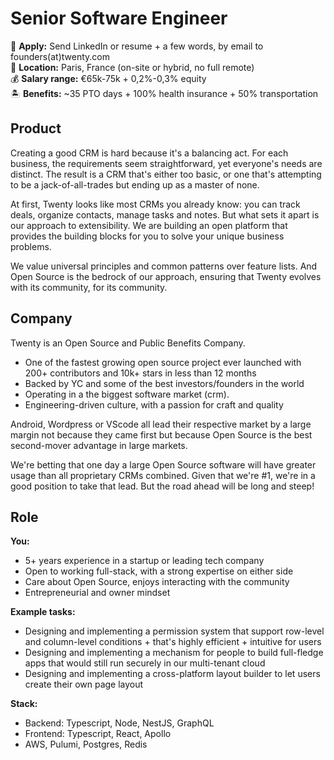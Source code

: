 # Senior Software Engineer 

📮 **Apply:** Send LinkedIn or resume + a few words, by email to founders(at)twenty.com  
📍 **Location:** Paris, France (on-site or hybrid, no full remote)  
💰 **Salary range:** €65k-75k + 0,2%-0,3% equity  
🏝️ **Benefits:** ~35 PTO days + 100% health insurance + 50% transportation  


## Product 

Creating a good CRM is hard because it's a balancing act. For each business, the requirements seem straightforward, yet everyone's needs are distinct. The result is a CRM that's either too basic, or one that's attempting to be a jack-of-all-trades but ending up as a master of none.

At first, Twenty looks like most CRMs you already know: you can track deals, organize contacts, manage tasks and notes. But what sets it apart is our approach to extensibility. We are building an open platform that provides the building blocks for you to solve your unique business problems.

We value universal principles and common patterns over feature lists. And Open Source is the bedrock of our approach, ensuring that Twenty evolves with its community, for its community.

## Company

Twenty is an Open Source and Public Benefits Company.

- One of the fastest growing open source project ever launched with 200+ contributors and 10k+ stars in less than 12 months
- Backed by YC and some of the best investors/founders in the world
- Operating in a the biggest software market (crm). 
- Engineering-driven culture, with a passion for craft and quality

Android, Wordpress or VScode all lead their respective market by a large margin not because they came first but because Open Source is the best second-mover advantage in large markets.

We're betting that one day a large Open Source software will have greater usage than all proprietary CRMs combined. Given that we're #1, we're in a good position to take that lead. But the road ahead will be long and steep!

## Role

**You:**
- 5+ years experience in a startup or leading tech company
- Open to working full-stack, with a strong expertise on either side
- Care about Open Source, enjoys interacting with the community 
- Entrepreneurial and owner mindset 

**Example tasks:**
- Designing and implementing a permission system that support row-level and column-level conditions + that's highly efficient + intuitive for users
- Designing and implementing a mechanism for people to build full-fledge apps that would still run securely in our multi-tenant cloud
- Designing and implementing a cross-platform layout builder to let users create their own page layout

**Stack:** 
- Backend: Typescript, Node, NestJS, GraphQL
- Frontend: Typescript, React, Apollo
- AWS, Pulumi, Postgres, Redis


